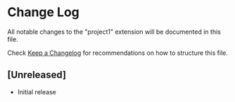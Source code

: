 # Change Log

All notable changes to the "project1" extension will be documented in this file.

Check [Keep a Changelog](http://keepachangelog.com/) for recommendations on how to structure this file.

## [Unreleased]

- Initial release
